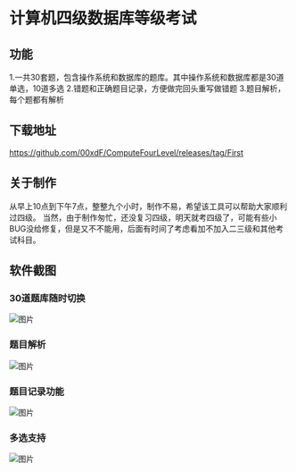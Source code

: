 # 计算机四级数据库等级考试
## 功能
1.一共30套题，包含操作系统和数据库的题库。其中操作系统和数据库都是30道单选，10道多选
2.错题和正确题目记录，方便做完回头重写做错题
3.题目解析，每个题都有解析
## 下载地址
https://github.com/00xdF/ComputeFourLevel/releases/tag/First
## 关于制作
从早上10点到下午7点，整整九个小时，制作不易，希望该工具可以帮助大家顺利过四级。
当然，由于制作匆忙，还没复习四级，明天就考四级了，可能有些小BUG没给修复，但是又不不能用，后面有时间了考虑看加不加入二三级和其他考试科目。
## 软件截图
### 30道题库随时切换
![图片](https://user-images.githubusercontent.com/110643835/227506508-c926cec4-9299-4b9d-b9b0-8ec89d81e2cb.png)
### 题目解析
![图片](https://user-images.githubusercontent.com/110643835/227506631-aa66500a-3f27-490e-8d0b-99a46594bf14.png)
### 题目记录功能
![图片](https://user-images.githubusercontent.com/110643835/227506720-a1260ca7-4faf-4503-83e1-ff1d483390bc.png)
### 多选支持
![图片](https://user-images.githubusercontent.com/110643835/227506795-e42d0c3e-8aac-4a51-8317-18aee76925ec.png)
